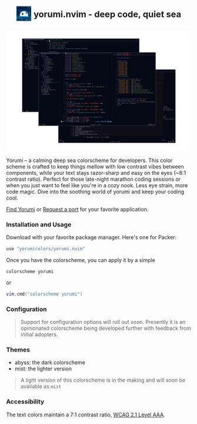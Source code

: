 <h1 align="center" valign="middle" >
  <img height="40px" src="https://github.com/yorumicolors/yorumi/blob/main/res/ezgif.com-crop.gif?raw=true">
  <sup>yorumi.nvim - deep code, quiet sea</sup> 
</h1>

<img src="https://github.com/yorumicolors/yorumi/blob/main/res/term.png?raw=true">

Yorumi – a calming deep sea colorscheme for developers. 
This color scheme is crafted to keep things mellow with low contrast vibes between components, 
while your text stays razor-sharp and easy on the eyes (~8:1 contrast ratio). 
Perfect for those late-night marathon coding sessions or when you just want to feel like you're in a cozy nook. 
Less eye strain, more code magic. Dive into the soothing world of yorumi and keep your coding cool.

[Find Yorumi](https://github.com/yorumicolors/yorumi#applications) or [Request a port](https://github.com/yorumicolors/yorumi/issues/new?assignees=&labels=port&projects=&template=port-request.md&title=%5BPORT%5D+%3CAPP-NAME%3E) for your favorite application.

### Installation and Usage

Download with your favorite package manager. Here's one for Packer:
```lua
use "yorumicolors/yorumi.nvim"
```

Once you have the colorscheme, you can apply it by a simple
```vimscript
colorscheme yorumi
```
or
```lua
vim.cmd("colorscheme yorumi")
```

### Configuration

> Support for configuration options will roll out soon. Presently it is an opinionated colorscheme being developed further with feedback from initial adopters.


### Themes
- abyss: the dark colorscheme
- mist: the lighter version
  
> A light version of this colorscheme is in the making and will soon be available as `mist`

### Accessibility
The text colors maintain a 7:1 contrast ratio, [WCAG 2.1 Level AAA](https://www.w3.org/TR/WCAG21/#contrast-enhanced).
